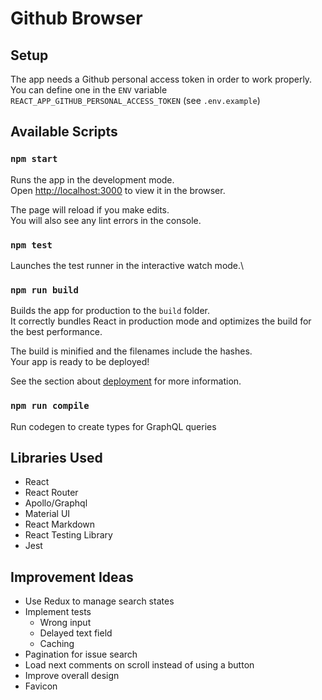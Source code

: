 # Github Browser

## Setup

The app needs a Github personal access token in order to work properly. You can define one in the `ENV` variable `REACT_APP_GITHUB_PERSONAL_ACCESS_TOKEN` (see `.env.example`)

## Available Scripts

### `npm start`

Runs the app in the development mode.\
Open [http://localhost:3000](http://localhost:3000) to view it in the browser.

The page will reload if you make edits.\
You will also see any lint errors in the console.

### `npm test`

Launches the test runner in the interactive watch mode.\

### `npm run build`

Builds the app for production to the `build` folder.\
It correctly bundles React in production mode and optimizes the build for the best performance.

The build is minified and the filenames include the hashes.\
Your app is ready to be deployed!

See the section about [deployment](https://facebook.github.io/create-react-app/docs/deployment) for more information.

### `npm run compile`

Run codegen to create types for GraphQL queries

## Libraries Used

- React
- React Router
- Apollo/Graphql
- Material UI
- React Markdown
- React Testing Library
- Jest

## Improvement Ideas

- Use Redux to manage search states
- Implement tests
  - Wrong input
  - Delayed text field
  - Caching
- Pagination for issue search
- Load next comments on scroll instead of using a button
- Improve overall design
- Favicon
